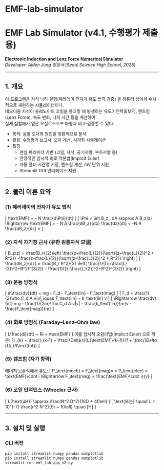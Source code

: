 # EMF-lab-simulator

# EMF Lab Simulator (v4.1, 수행평가 제출용)
**Electronic Induction and Lenz Force Numerical Simulator**  
*Developer: Aiden Jung 정윤서 (Seoul Science High School, 2025)*

---

## 1. 개요

이 프로그램은 자석 낙하 실험(패러데이 전자기 유도 법칙 검증) 을 컴퓨터 상에서 수치적으로 재현하는 시뮬레이터이다.  
네오디뮴 자석이 솔레노이드 코일을 통과할 때 발생하는 유도기전력(EMF), 렌츠힘(Lenz Force), 속도 변화, 낙하 시간 등을 계산하여  
실제 실험에서 얻은 오실로스코프 파형과 비교·검증할 수 있다.

- 목적: 실험 오차의 원인을 정량적으로 분석  
- 활용: 수행평가 보고서, 오차 계산, 시각화 시뮬레이션  
- 특징
  - 현실 파라미터 기반 (코일, 자석, 공기저항, 부하저항 등)
  - 안정적인 암시적 회로 적분법(Implicit Euler)
  - 자동 폴더·시간명 저장, 렌츠힘 계산, mV 단위 지원
  - Streamlit GUI 인터페이스 지원

---

## 2. 물리 이론 요약

### (1) 패러데이의 전자기 유도 법칙
\[
\text{EMF} = - N \frac{d\Phi}{dt}
\]
\[
\Phi = \int B_z \, dA \approx A B_z(z)
\Rightarrow \text{EMF} = - N A \frac{dB_z}{dz} \frac{dz}{dt} = -N A \frac{dB_z}{dz} v
\]

### (2) 자석 자기장 근사 (유한 원통자석 모델)
\[
B_z(z) = \frac{B_r}{2}\left(
\frac{z+\frac{L}{2}}{\sqrt{(z+\frac{L}{2})^2 + R^2}}
-\frac{z-\frac{L}{2}}{\sqrt{(z-\frac{L}{2})^2 + R^2}}
\right)
\]
\[
\frac{dB_z}{dz} = \frac{B_r R^2}{2}
\left(
\frac{1}{(z+\frac{L}{2})^2+R^2)^{3/2}} - 
\frac{1}{(z-\frac{L}{2})^2+R^2)^{3/2}}
\right)
\]

### (3) 운동 방정식
\[
m\frac{dv}{dt} = mg - F_d - F_\text{lin} - F_\text{mag}
\]
\[
F_d = \frac{1}{2}\rho C_d A v|v|,\quad F_\text{lin} = k_\text{lin} v
\]
\[
\Rightarrow \frac{dv}{dt} = g - \frac{1}{2m}\rho C_d A v|v| - \frac{k_\text{lin}}{m}v - \frac{F_\text{mag}}{m}
\]

### (4) 회로 방정식 (Faraday–Lenz–Ohm law)
\[
L\frac{di}{dt} + Ri = \text{EMF}
\]
이를 암시적 오일러법(Implicit Euler) 으로 적분:
\[
i_{k} = \frac{i_{k-1} + \frac{\Delta t}{L}\text{EMF}_{k-1}}{1 + \frac{\Delta t}{L}R_\text{tot}}
\]

### (5) 렌츠힘 (자기 항력)
에너지 보존식에서 유도:
\[
P_\text{mech} = F_\text{mag}v = P_\text{elec} = \text{EMF}\cdot i
\Rightarrow F_\text{mag} = \frac{\text{EMF}\cdot i}{v}
\]

### (6) 코일 인덕턴스 (Wheeler 근사)
\[
L(\text{μH}) \approx \frac{N^2 D^2}{18D + 40\ell}
\]
\[
\text{또는} \quad L = 10^{-7} \frac{r^2 N^2}{9r + 10\ell} \quad [H]
\]

---

## 3. 설치 및 실행

### CLI 버전
```bash
pip install streamlit numpy pandas matplotlib
pip install streamlit numpy pandas matplotlib
streamlit run emf_lab_app_v2.py
